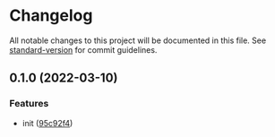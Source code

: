 # Changelog

All notable changes to this project will be documented in this file. See [standard-version](https://github.com/conventional-changelog/standard-version) for commit guidelines.

## 0.1.0 (2022-03-10)


### Features

* init ([95c92f4](https://github.com/BlackGlory/greatsword/commit/95c92f4085689116a23e765dd6eedc90727625a4))
